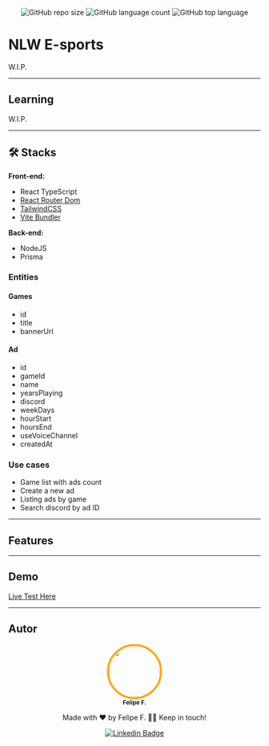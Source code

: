<div align="center">

 <!-- :uk: [English version](/Readme/README-en.md) / [Pt-BR version](../README.md) -->

 <img src="" style="border-top-left-radius: 10px; border-top-right-radius: 10px">

  ![GitHub repo size](https://img.shields.io/github/repo-size/felpfsf/nlw-gamecom-web) ![GitHub language count](https://img.shields.io/github/languages/count/felpfsf/nlw-gamecom-web) ![GitHub top language](https://img.shields.io/github/languages/top/felpfsf/nlw-gamecom-web)

</div>

# NLW E-sports

W.I.P.

---

## Learning

W.I.P.

---

## 🛠 Stacks

**Front-end:**

- React TypeScript
- [React Router Dom](https://www.npmjs.com/package/react-router-dom)
- [TailwindCSS](https://tailwindcss.com/docs/guides/create-react-app)
- [Vite Bundler](https://vitejs.dev/)

**Back-end:**

<!-- 
npm i prisma -D //instalar como dependência de desenvolvimento
npx prisma init -h //lista os comandos disponíveis com o init
npx prisma init --datasource-provider SQLite
npx prisma migrate dev
npx prisma studio //cria uma interface gráfica
npm i @prisma/client //
 -->

- NodeJS
- Prisma

### Entities

#### Games

- id
- title
- bannerUrl

#### Ad

- id
- gameId
- name
- yearsPlaying
- discord
- weekDays
- hourStart
- hoursEnd
- useVoiceChannel
- createdAt

### Use cases

- Game list with ads count
- Create a new ad
- Listing ads by game
- Search discord by ad ID

---

## Features

---

## Demo

[Live Test Here]()

---

## Autor

<div align='center'>

 <img style="border:4px solid orange; border-radius: 100%; padding:1px;" src="https://github.com/felpfsf.png" width="100px;" alt=""/>
 <br />
 <sub><b>Felipe F.</b></sub>

Made with ❤️ by Felipe F. 👋🏽 Keep in touch!

[![Linkedin Badge](https://img.shields.io/badge/-Felipe-blue?style=flat-square&logo=Linkedin&logoColor=white&link=https://www.linkedin.com/in/felipefsf/)](https://www.linkedin.com/in/felipefsf/)

</div>